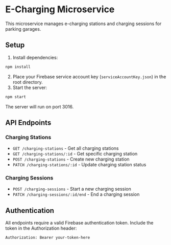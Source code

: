 # E-Charging Microservice

This microservice manages e-charging stations and charging sessions for parking garages.

## Setup

1. Install dependencies:

```bash
npm install
```

2. Place your Firebase service account key (`serviceAccountKey.json`) in the root directory.
3. Start the server:

```bash
npm start
```

The server will run on port 3016.

## API Endpoints

### Charging Stations

- `GET /charging-stations` - Get all charging stations
- `GET /charging-stations/:id` - Get specific charging station
- `POST /charging-stations` - Create new charging station
- `PATCH /charging-stations/:id` - Update charging station status

### Charging Sessions

- `POST /charging-sessions` - Start a new charging session
- `PATCH /charging-sessions/:id/end` - End a charging session

## Authentication

All endpoints require a valid Firebase authentication token. Include the token in the Authorization header:

```
Authorization: Bearer your-token-here
```
